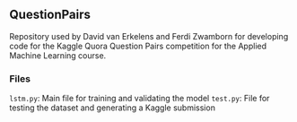 ## QuestionPairs
Repository used by David van Erkelens and Ferdi Zwamborn for developing code for
the Kaggle Quora Question Pairs competition for the Applied Machine Learning course.

### Files
```lstm.py```: Main file for training and validating the model
```test.py```: File for testing the dataset and generating a Kaggle submission